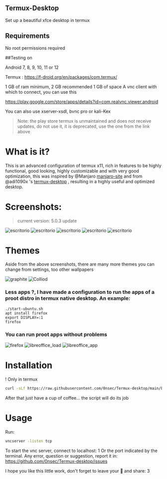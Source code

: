## Termux-Desktop
Set up a beautiful xfce desktop in termux 

## Requirements

No root permissions required

##Testing on

Android 7, 8, 9, 10, 11 or 12

Termux : https://f-droid.org/en/packages/com.termux/

1 GB of ram minimum, 2 GB recommended 
1 GB of space 
A vnc client with which to connect, you can use this

https://play.google.com/store/apps/details?id=com.realvnc.viewer.android

You can also use xserver-xsdl, bvnc pro or kali-Kex

> Note: the play store termux is unmaintained and does not receive updates, 
do not use it, it is deprecated, use the one from the link above 

# What is it?

This is an advanced configuration of termux x11, rich in features to be highly functional, 
good looking, highly customizable and with very good optimization, this was inspired by @Manjaro [manjaro-site](https://manjaro.org) and from @adi1090x 's [termux-desktop](https://github.com/adi1090x/termux-desktop) , resulting in a highly useful and optimized desktop. 

# Screenshots:

> current version: 5.0.3 update 

![escritorio](./desktop.png)
![escritorio](./desktop2.png)
![escritorio](./desktop3.png)
![escritorio](./desktop5.png)
![escritorio](./desktop6.png)


# Themes

Aside from the above screenshots, there are many
more themes you can change from settings, too
other wallpapers

![graphite](./heme1.png)
![Colliod](./theme2.png)

### Less apps ?, I have made a configuration to run the apps of a proot distro in termux native desktop. An example:

```
./start-ubuntu.sh
apt install firefox
export DISPLAY=:1
firefox 
```

### You can run proot apps without problems

![firefox](./proot-firefox.png) 
![libreoffice_load](./proot-libreoffice.png) 
![libreoffice_app](./proot-libreoffice2.png) 

# Installation

! Only in termux

```bash
curl -sLf https://raw.githubusercontent.com/0nsec/Termux-desktop/main/boostrap.sh | bash
```

After that just have a cup of coffee... the script will do its job 

# Usage
Run:

```bash
vncserver -listen tcp 
```

To start the vnc server, connect to localhost: 1 Or the port indicated by the terminal.
Any error, question or suggestion, report it in:
https://github.com/0nsec/Termux-desktop/issues


I hope you like this little work, don't forget to leave your 🌟 and share: 3 
